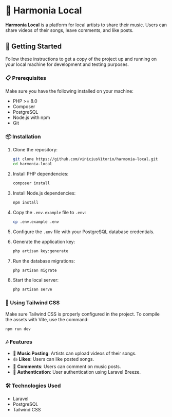 
# 🎵 Harmonia Local

**Harmonia Local** is a platform for local artists to share their music. Users can share videos of their songs, leave comments, and like posts.

## 🚀 Getting Started

Follow these instructions to get a copy of the project up and running on your local machine for development and testing purposes.

### 📋 Prerequisites

Make sure you have the following installed on your machine:

- PHP >= 8.0
- Composer
- PostgreSQL
- Node.js with npm
- Git

### 📦 Installation

1. Clone the repository:

    ```sh
    git clone https://github.com/viniciusVitorio/harmonia-local.git
    cd harmonia-local
    ```

2. Install PHP dependencies:

    ```sh
    composer install
    ```

3. Install Node.js dependencies:

    ```sh
    npm install
    ```

4. Copy the `.env.example` file to `.env`:

    ```sh
    cp .env.example .env
    ```

5. Configure the `.env` file with your PostgreSQL database credentials.

6. Generate the application key:

    ```sh
    php artisan key:generate
    ```

7. Run the database migrations:

    ```sh
    php artisan migrate
    ```

8. Start the local server:

    ```sh
    php artisan serve
    ```

### 🎨 Using Tailwind CSS

Make sure Tailwind CSS is properly configured in the project. To compile the assets with Vite, use the command:

```sh
npm run dev
```

### 🎶 Features

- 🎤 **Music Posting**: Artists can upload videos of their songs.
- 👍 **Likes**: Users can like posted songs.
- 💬 **Comments**: Users can comment on music posts.
- 🔐 **Authentication**: User authentication using Laravel Breeze.

### 🛠️ Technologies Used

- Laravel
- PostgreSQL
- Tailwind CSS
